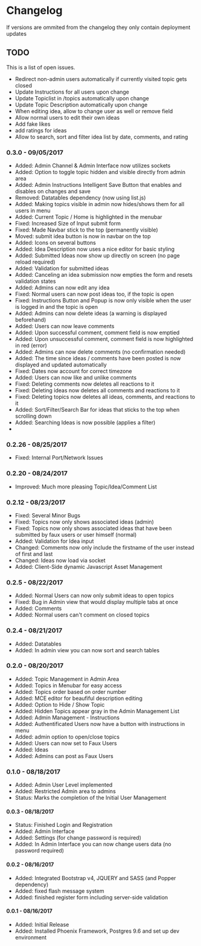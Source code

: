 # Changelog
If versions are ommited from the changelog they only contain deployment updates

## TODO
This is a list of open issues.
  *  Redirect non-admin users automatically if currently visited topic gets closed
  *  Update Instructions for all users upon change
  *  Update Topiclist in /topics automatically upon change
  *  Update Topic Description automatically upon change
  *  When editing idea, allow to change user as well or remove field
  *  Allow normal users to edit their own ideas
  *  Add fake likes
  *  add ratings for ideas
  *  Allow to search, sort and filter idea list by date, comments, and rating

### 0.3.0 - 09/05/2017
  *  Added: Admin Channel & Admin Interface now utilizes sockets
  *  Added: Option to toggle topic hidden and visible directly from admin area
  *  Added: Admin Instructions Intelligent Save Button that enables and disables on changes and save
  *  Removed: Datatables dependency (now using list.js)
  *  Added: Making topics visible in admin now hides/shows them for all users in menu
  *  Added: Current Topic / Home is highlighted in the menubar
  *  Fixed: Increased Size of Input submit form
  *  Fixed: Made Navbar stick to the top (permanently visible)
  *  Moved: submit idea button is now in navbar on the top
  *  Added: Icons on several buttons
  *  Added: Idea Description now uses a nice editor for basic styling
  *  Added: Submitted Ideas now show up directly on screen (no page reload required)
  *  Added: Validation for submitted ideas
  *  Added: Canceling an idea submission now empties the form and resets validation states
  *  Added: Admins can now edit any idea
  *  Fixed: Normal users can now post ideas too, if the topic is open
  *  Fixed: Instructions Button and Popup is now only visible when the user is logged in and the topic is open
  *  Added: Admins can now delete ideas (a warning is displayed beforehand)
  *  Added: Users can now leave comments
  *  Added: Upon successful comment, comment field is now emptied
  *  Added: Upon unsuccessful comment, comment field is now highlighted in red (error)
  *  Added: Admins can now delete comments (no confirmation needed)
  *  Added: The time since ideas / comments have been posted is now displayed and updated automatically
  *  Fixed: Dates now account for correct timezone
  *  Added: Users can now like and unlike comments
  *  Fixed: Deleting comments now deletes all reactions to it
  *  Fixed: Deleting ideas now deletes all comments and reactions to it
  *  Fixed: Deleting topics now deletes all ideas, comments, and reactions to it
  *  Added: Sort/Filter/Search Bar for ideas that sticks to the top when scrolling down
  *  Added: Searching Ideas is now possible (applies a filter)
  *

### 0.2.26 - 08/25/2017
  *  Fixed: Internal Port/Network Issues

### 0.2.20 - 08/24/2017
  *  Improved: Much more pleasing Topic/Idea/Comment List

### 0.2.12 - 08/23/2017
  *  Fixed: Several Minor Bugs
  *  Fixed: Topics now only shows associated ideas (admin)
  *  Fixed: Topics now only shows associated ideas that have been submitted by faux users or user himself (normal)
  *  Added: Validation for Idea input
  *  Changed: Comments now only include the firstname of the user instead of first and last
  *  Changed: Ideas now load via socket
  *  Added: Client-Side dynamic Javascript Asset Management

### 0.2.5 - 08/22/2017
  *  Added: Normal Users can now only submit ideas to open topics
  *  Fixed: Bug in Admin view that would display multiple tabs at once
  *  Added: Comments
  *  Added: Normal users can't comment on closed topics

### 0.2.4 - 08/21/2017
  *  Added: Datatables
  *  Added: In admin view you can now sort and search tables

### 0.2.0 - 08/20/2017
  *  Added: Topic Management in Admin Area
  *  Added: Topics in Menubar for easy access
  *  Added: Topics order based on order number
  *  Added: MCE editor for beaufiful description editing
  *  Added: Option to Hide / Show Topic
  *  Added: Hidden Topics appear gray in the Admin Management List
  *  Added: Admin Management - Instructions
  *  Added: Authentificated Users now have a button with instructions in menu
  *  Added: admin option to open/close topics
  *  Added: Users can now set to Faux Users
  *  Added: Ideas
  *  Added: Admins can post as Faux Users

### 0.1.0 - 08/18/2017
  *  Added: Admin User Level implemented
  *  Added: Restricted Admin area to admins
  *  Status: Marks the completion of the Initial User Management

#### 0.0.3 - 08/18/2017
  *  Status: Finished Login and Registration
  *  Added: Admin Interface
  *  Added: Settings (for change password is required)
  *  Added: In Admin Interface you can now change users data (no password required)

#### 0.0.2 - 08/16/2017
  *  Added: Integrated Bootstrap v4, JQUERY and SASS (and Popper dependency)
  *  Added: fixed flash message system
  *  Added: finished register form including server-side validation

#### 0.0.1 - 08/16/2017
  *  Added: Initial Release
  *  Added: Installed Phoenix Framework, Postgres 9.6 and set up dev environment


